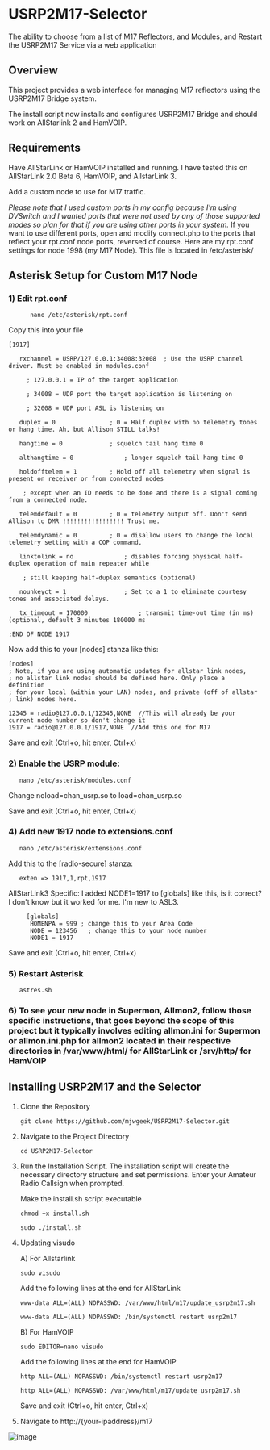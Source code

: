 # USRP2M17-Selector

The ability to choose from a list of M17 Reflectors, and Modules, and Restart the USRP2M17 Service via a web application

## Overview

  This project provides a web interface for managing M17 reflectors using the USRP2M17 Bridge system.  

  The install script now installs and configures USRP2M17 Bridge and should work on AllStarlink 2 and HamVOIP.

## Requirements

   Have AllStarLink or HamVOIP installed and running. I have tested this on AllStarLink 2.0 Beta 6, HamVOIP, and AllstarLink 3.

   Add a custom node to use for M17 traffic.

   *Please note that I used custom ports in my config because I'm using DVSwitch and I wanted ports that were not used by any of those supported modes so plan for that if you are using other ports in your system.*
   If you want to use different ports, open and modify connect.php to the ports that reflect your rpt.conf node ports, reversed of course.  Here are my rpt.conf settings for node 1998 (my M17 Node).  This file is located in /etc/asterisk/

  
 ## Asterisk Setup for Custom M17 Node
 
  ### 1)  Edit rpt.conf
     
          nano /etc/asterisk/rpt.conf

  Copy this into your file
```   
[1917]

   rxchannel = USRP/127.0.0.1:34008:32008  ; Use the USRP channel driver. Must be enabled in modules.conf
 
     ; 127.0.0.1 = IP of the target application
     
     ; 34008 = UDP port the target application is listening on
    
     ; 32008 = UDP port ASL is listening on

   duplex = 0				; 0 = Half duplex with no telemetry tones or hang time. Ah, but Allison STILL talks!

   hangtime = 0				; squelch tail hang time 0
 
   althangtime = 0				; longer squelch tail hang time 0

   holdofftelem = 1			; Hold off all telemetry when signal is present on receiver or from connected nodes
 
    ; except when an ID needs to be done and there is a signal coming from a connected node.

   telemdefault = 0			; 0 = telemetry output off. Don't send Allison to DMR !!!!!!!!!!!!!!!!! Trust me.

   telemdynamic = 0			; 0 = disallow users to change the local telemetry setting with a COP command,

   linktolink = no				; disables forcing physical half-duplex operation of main repeater while

    ; still keeping half-duplex semantics (optional)

   nounkeyct = 1				; Set to a 1 to eliminate courtesy tones and associated delays.

   tx_timeout = 170000				; transmit time-out time (in ms) (optional, default 3 minutes 180000 ms

;END OF NODE 1917

```
   Now add this to your [nodes] stanza like this:
```
[nodes]
; Note, if you are using automatic updates for allstar link nodes,
; no allstar link nodes should be defined here. Only place a definition
; for your local (within your LAN) nodes, and private (off of allstar
; link) nodes here.

12345 = radio@127.0.0.1/12345,NONE  //This will already be your current node number so don't change it 
1917 = radio@127.0.0.1/1917,NONE  //Add this one for M17
```
  
  Save and exit (Ctrl+o, hit enter, Ctrl+x)

   
### 2) Enable the USRP module:

       nano /etc/asterisk/modules.conf
   Change noload=chan_usrp.so to load=chan_usrp.so

   Save and exit (Ctrl+o, hit enter, Ctrl+x)
   

### 4) Add new 1917 node to extensions.conf

       nano /etc/asterisk/extensions.conf
   Add this to the [radio-secure] stanza:

       exten => 1917,1,rpt,1917

AllStarLink3 Specific:  I added NODE1=1917 to [globals] like this, is it correct?  I don't know but it worked for me.  I'm new to ASL3.

```
     [globals]
      HOMENPA = 999 ; change this to your Area Code
      NODE = 123456   ; change this to your node number
      NODE1 = 1917 
```
   Save and exit (Ctrl+o, hit enter, Ctrl+x)


### 5) Restart Asterisk
   
       astres.sh

### 6) To see your new node in Supermon, Allmon2, follow those specific instructions, that goes beyond the scope of this project but it typically involves editing allmon.ini for Supermon or allmon.ini.php for allmon2 located in their respective directories in /var/www/html/ for AllStarLink or /srv/http/ for HamVOIP
   
## Installing USRP2M17 and the Selector

1) Clone the Repository

       git clone https://github.com/mjwgeek/USRP2M17-Selector.git

2) Navigate to the Project Directory

       cd USRP2M17-Selector

3) Run the Installation Script. The installation script will create the necessary directory structure and set permissions.  Enter your Amateur Radio Callsign when prompted.

      Make the install.sh script executable

       chmod +x install.sh

       sudo ./install.sh

4) Updating visudo

    A) For Allstarlink

       sudo visudo

     Add the following lines at the end for AllStarLink
    
       www-data ALL=(ALL) NOPASSWD: /var/www/html/m17/update_usrp2m17.sh

       www-data ALL=(ALL) NOPASSWD: /bin/systemctl restart usrp2m17

   B) For HamVOIP

       sudo EDITOR=nano visudo

   Add the following lines at the end for HamVOIP
   
       http ALL=(ALL) NOPASSWD: /bin/systemctl restart usrp2m17

       http ALL=(ALL) NOPASSWD: /var/www/html/m17/update_usrp2m17.sh


     Save and exit (Ctrl+o, hit enter, Ctrl+x)

  
6) Navigate to http://{your-ipaddress}/m17
   
![image](https://github.com/user-attachments/assets/744dc092-36d5-4381-88a1-87fe7883f94a)


